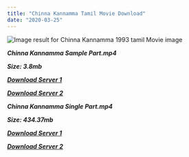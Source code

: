 ```yaml
---
title: "Chinna Kannamma Tamil Movie Download"
date: "2020-03-25"
---
```


![Image result for Chinna Kannamma 1993 tamil Movie image](https://s3.ap-south-1.amazonaws.com/movieassets.komparify.com/thumb/c94efd8041acd0410e5d9c10f8b0ceb2769c0018)

**_Chinna Kannamma Sample Part.mp4_**

**_Size: 3.8mb_**

**_[Download Server 1](http://b2.wetransfer.vip/files/{6f622526c29ee360cda5b2e87a916054ceacd5b4cb5e41dd1b031440e2d63f02}20Actor{6f622526c29ee360cda5b2e87a916054ceacd5b4cb5e41dd1b031440e2d63f02}20Hits{6f622526c29ee360cda5b2e87a916054ceacd5b4cb5e41dd1b031440e2d63f02}20Collection/Karthik{6f622526c29ee360cda5b2e87a916054ceacd5b4cb5e41dd1b031440e2d63f02}20Movies{6f622526c29ee360cda5b2e87a916054ceacd5b4cb5e41dd1b031440e2d63f02}20Collections/Chinna{6f622526c29ee360cda5b2e87a916054ceacd5b4cb5e41dd1b031440e2d63f02}20Kannamma{6f622526c29ee360cda5b2e87a916054ceacd5b4cb5e41dd1b031440e2d63f02}20(1993)/Chinna{6f622526c29ee360cda5b2e87a916054ceacd5b4cb5e41dd1b031440e2d63f02}20Kannamma{6f622526c29ee360cda5b2e87a916054ceacd5b4cb5e41dd1b031440e2d63f02}20{6f622526c29ee360cda5b2e87a916054ceacd5b4cb5e41dd1b031440e2d63f02}20Sample{6f622526c29ee360cda5b2e87a916054ceacd5b4cb5e41dd1b031440e2d63f02}20HD.mp4)_**

**_[Download Server 2](http://b2.wetransfer.vip/files/{6f622526c29ee360cda5b2e87a916054ceacd5b4cb5e41dd1b031440e2d63f02}20Actor{6f622526c29ee360cda5b2e87a916054ceacd5b4cb5e41dd1b031440e2d63f02}20Hits{6f622526c29ee360cda5b2e87a916054ceacd5b4cb5e41dd1b031440e2d63f02}20Collection/Karthik{6f622526c29ee360cda5b2e87a916054ceacd5b4cb5e41dd1b031440e2d63f02}20Movies{6f622526c29ee360cda5b2e87a916054ceacd5b4cb5e41dd1b031440e2d63f02}20Collections/Chinna{6f622526c29ee360cda5b2e87a916054ceacd5b4cb5e41dd1b031440e2d63f02}20Kannamma{6f622526c29ee360cda5b2e87a916054ceacd5b4cb5e41dd1b031440e2d63f02}20(1993)/Chinna{6f622526c29ee360cda5b2e87a916054ceacd5b4cb5e41dd1b031440e2d63f02}20Kannamma{6f622526c29ee360cda5b2e87a916054ceacd5b4cb5e41dd1b031440e2d63f02}20{6f622526c29ee360cda5b2e87a916054ceacd5b4cb5e41dd1b031440e2d63f02}20Sample{6f622526c29ee360cda5b2e87a916054ceacd5b4cb5e41dd1b031440e2d63f02}20HD.mp4)_**

**_Chinna Kannamma Single Part.mp4_**

**_Size: 434.37mb_**

**_[Download Server 1](http://b2.wetransfer.vip/files/{6f622526c29ee360cda5b2e87a916054ceacd5b4cb5e41dd1b031440e2d63f02}20Actor{6f622526c29ee360cda5b2e87a916054ceacd5b4cb5e41dd1b031440e2d63f02}20Hits{6f622526c29ee360cda5b2e87a916054ceacd5b4cb5e41dd1b031440e2d63f02}20Collection/Karthik{6f622526c29ee360cda5b2e87a916054ceacd5b4cb5e41dd1b031440e2d63f02}20Movies{6f622526c29ee360cda5b2e87a916054ceacd5b4cb5e41dd1b031440e2d63f02}20Collections/Chinna{6f622526c29ee360cda5b2e87a916054ceacd5b4cb5e41dd1b031440e2d63f02}20Kannamma{6f622526c29ee360cda5b2e87a916054ceacd5b4cb5e41dd1b031440e2d63f02}20(1993)/Chinna{6f622526c29ee360cda5b2e87a916054ceacd5b4cb5e41dd1b031440e2d63f02}20Kannamma{6f622526c29ee360cda5b2e87a916054ceacd5b4cb5e41dd1b031440e2d63f02}20{6f622526c29ee360cda5b2e87a916054ceacd5b4cb5e41dd1b031440e2d63f02}20Single{6f622526c29ee360cda5b2e87a916054ceacd5b4cb5e41dd1b031440e2d63f02}20Part{6f622526c29ee360cda5b2e87a916054ceacd5b4cb5e41dd1b031440e2d63f02}20HD.mp4)_**

**_[Download Server 2](http://b2.wetransfer.vip/files/{6f622526c29ee360cda5b2e87a916054ceacd5b4cb5e41dd1b031440e2d63f02}20Actor{6f622526c29ee360cda5b2e87a916054ceacd5b4cb5e41dd1b031440e2d63f02}20Hits{6f622526c29ee360cda5b2e87a916054ceacd5b4cb5e41dd1b031440e2d63f02}20Collection/Karthik{6f622526c29ee360cda5b2e87a916054ceacd5b4cb5e41dd1b031440e2d63f02}20Movies{6f622526c29ee360cda5b2e87a916054ceacd5b4cb5e41dd1b031440e2d63f02}20Collections/Chinna{6f622526c29ee360cda5b2e87a916054ceacd5b4cb5e41dd1b031440e2d63f02}20Kannamma{6f622526c29ee360cda5b2e87a916054ceacd5b4cb5e41dd1b031440e2d63f02}20(1993)/Chinna{6f622526c29ee360cda5b2e87a916054ceacd5b4cb5e41dd1b031440e2d63f02}20Kannamma{6f622526c29ee360cda5b2e87a916054ceacd5b4cb5e41dd1b031440e2d63f02}20{6f622526c29ee360cda5b2e87a916054ceacd5b4cb5e41dd1b031440e2d63f02}20Single{6f622526c29ee360cda5b2e87a916054ceacd5b4cb5e41dd1b031440e2d63f02}20Part{6f622526c29ee360cda5b2e87a916054ceacd5b4cb5e41dd1b031440e2d63f02}20HD.mp4)_**
